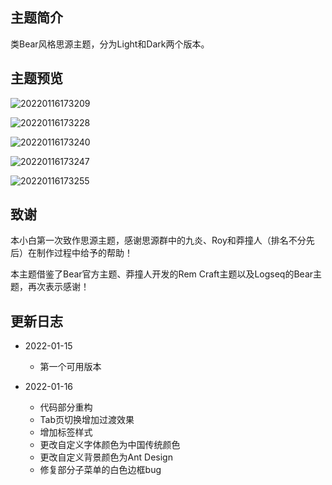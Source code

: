 ## 主题简介

类Bear风格思源主题，分为Light和Dark两个版本。

## 主题预览

![20220116173209](https://static.geekmai.top/uPic/20220116173209.png)



![20220116173228](https://static.geekmai.top/uPic/20220116173228.png)



![20220116173240](https://static.geekmai.top/uPic/20220116173240.png)



![20220116173247](https://static.geekmai.top/uPic/20220116173247.png)



![20220116173255](https://static.geekmai.top/uPic/20220116173255.png)



## 致谢

本小白第一次致作思源主题，感谢思源群中的九炎、Roy和莽撞人（排名不分先后）在制作过程中给予的帮助！

本主题借鉴了Bear官方主题、莽撞人开发的Rem Craft主题以及Logseq的Bear主题，再次表示感谢！

## 更新日志

- 2022-01-15

  - 第一个可用版本

- 2022-01-16

  - 代码部分重构
  - Tab页切换增加过渡效果
  - 增加标签样式
  - 更改自定义字体颜色为中国传统颜色
  - 更改自定义背景颜色为Ant Design
  - 修复部分子菜单的白色边框bug

  
